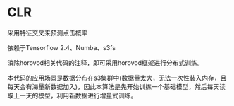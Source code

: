 # CLR
采用特征交叉来预测点击概率

依赖于Tensorflow 2.4、Numba、s3fs

消除horovod相关代码的注释，即可采用horovod框架进行分布式训练。

本代码的应用场景是数据分布在s3集群中(数据量太大，无法一次性装入内存，且每天会有海量新数据加入)，因此本算法是先开始训练一个基础模型，然后每天读取上一天的模型，利用新数据进行增量式训练。
